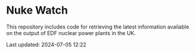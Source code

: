 # Nuke Watch

This repository includes code for retrieving the latest information available on the output of EDF nuclear power plants in the UK.

Last updated: 2024-07-05 12:22